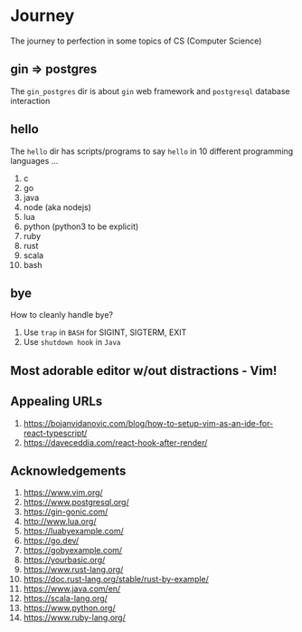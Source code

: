 # Journey
The journey to perfection in some topics of CS (Computer Science)

## gin => postgres
The `gin_postgres` dir is about `gin` web framework and `postgresql` database interaction

## hello
The `hello` dir has scripts/programs to say `hello` in 10 different programming languages ...
  1. c
  2. go
  3. java
  4. node (aka nodejs)
  5. lua
  6. python (python3 to be explicit)
  7. ruby
  8. rust
  9. scala
  10. bash

## bye
How to cleanly handle bye?
  1. Use `trap` in `BASH` for SIGINT, SIGTERM, EXIT
  2. Use `shutdown hook` in `Java`

## Most adorable editor w/out distractions - Vim!

## Appealing URLs
  1. https://bojanvidanovic.com/blog/how-to-setup-vim-as-an-ide-for-react-typescript/
  2. https://daveceddia.com/react-hook-after-render/

## Acknowledgements
  1. https://www.vim.org/
  2. https://www.postgresql.org/
  3. https://gin-gonic.com/
  4. http://www.lua.org/
  5. https://luabyexample.com/
  6. https://go.dev/
  7. https://gobyexample.com/
  8. https://yourbasic.org/
  9. https://www.rust-lang.org/
  10. https://doc.rust-lang.org/stable/rust-by-example/
  11. https://www.java.com/en/
  12. https://scala-lang.org/
  13. https://www.python.org/
  14. https://www.ruby-lang.org/
